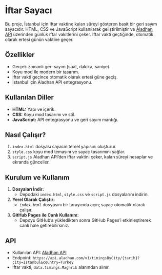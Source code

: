 # İftar Sayacı

Bu proje, İstanbul için iftar vaktine kalan süreyi gösteren basit bir geri sayım sayacıdır. HTML, CSS ve JavaScript kullanılarak geliştirilmiştir ve [Aladhan API](https://api.aladhan.com/) üzerinden günlük iftar vakitlerini çeker. İftar vakti geçtiğinde, otomatik olarak ertesi günün vaktine geçer.

## Özellikler
- Gerçek zamanlı geri sayım (saat, dakika, saniye).
- Koyu mod ile modern bir tasarım.
- İftar vakti geçince otomatik olarak ertesi güne geçiş.
- İstanbul için Aladhan API entegrasyonu.

## Kullanılan Diller
- **HTML:** Yapı ve içerik.
- **CSS:** Koyu mod tasarımı ve stil.
- **JavaScript:** API entegrasyonu ve geri sayım mantığı.

## Nasıl Çalışır?
1. `index.html` dosyası sayacın temel yapısını oluşturur.
2. `style.css` koyu mod temasını ve sayaç tasarımını sağlar.
3. `script.js` Aladhan API’den iftar vaktini çeker, kalan süreyi hesaplar ve ekranda günceller.

## Kurulum ve Kullanım
1. **Dosyaları İndir:**
   - Depodaki `index.html`, `style.css` ve `script.js` dosyalarını indirin.
2. **Yerel Olarak Çalıştır:**
   - `index.html` dosyasını bir tarayıcıda açın; sayaç otomatik olarak çalışır.
3. **GitHub Pages ile Canlı Kullanım:**
   - Depoyu GitHub’a yükledikten sonra GitHub Pages’i etkinleştirerek canlı hale getirebilirsiniz.

## API
- Kullanılan API: [Aladhan API](https://api.aladhan.com/v1/timingsByCity)
- Endpoint: `https://api.aladhan.com/v1/timingsByCity/{tarih}?city=Istanbul&country=Turkey`
- İftar vakti, `data.timings.Maghrib` alanından alınır.
